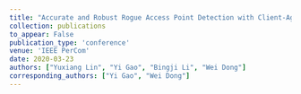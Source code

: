 ```yaml
---
title: "Accurate and Robust Rogue Access Point Detection with Client-Agnostic Wireless Fingerprinting"
collection: publications
to_appear: False
publication_type: 'conference'
venue: 'IEEE PerCom'
date: 2020-03-23
authors: ["Yuxiang Lin", "Yi Gao", "Bingji Li", "Wei Dong"]
corresponding_authors: ["Yi Gao", "Wei Dong"]
---
```

